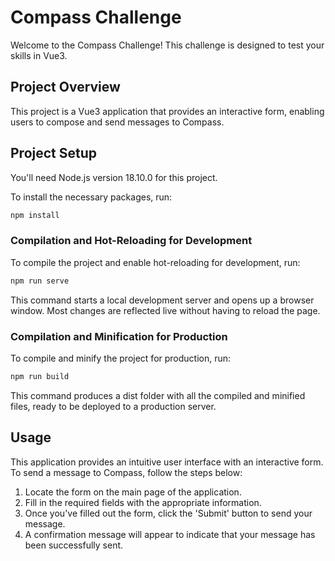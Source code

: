 # Compass Challenge

Welcome to the Compass Challenge! This challenge is designed to test your skills in Vue3.

## Project Overview

This project is a Vue3 application that provides an interactive form, enabling users to compose and send messages to Compass.

## Project Setup

You'll need Node.js version 18.10.0 for this project.

To install the necessary packages, run:

```bash
npm install
```

### Compilation and Hot-Reloading for Development

To compile the project and enable hot-reloading for development, run:

```bash
npm run serve
```

This command starts a local development server and opens up a browser window. Most changes are reflected live without having to reload the page.

### Compilation and Minification for Production

To compile and minify the project for production, run:

```bash
npm run build
```

This command produces a dist folder with all the compiled and minified files, ready to be deployed to a production server.

## Usage

This application provides an intuitive user interface with an interactive form. To send a message to Compass, follow the steps below:

1. Locate the form on the main page of the application.
2. Fill in the required fields with the appropriate information.
3. Once you've filled out the form, click the 'Submit' button to send your message.
4. A confirmation message will appear to indicate that your message has been successfully sent.
